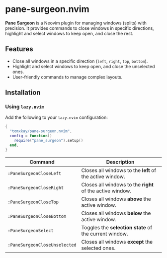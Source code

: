 # pane-surgeon.nvim

**Pane Surgeon** is a Neovim plugin for managing windows (splits) with precision. It provides commands to close windows in specific directions, highlight and select windows to keep open, and close the rest.

## Features

- Close all windows in a specific direction (`left`, `right`, `top`, `bottom`).
- Highlight and select windows to keep open, and close the unselected ones.
- User-friendly commands to manage complex layouts.

## Installation

### Using `lazy.nvim`

Add the following to your `lazy.nvim` configuration:

```lua
{
  "tomxkay/pane-surgeon.nvim",
  config = function()
    require("pane_surgeon").setup()
  end,
}
```

| Command                       | Description                                               |
| ----------------------------- | --------------------------------------------------------- |
| `:PaneSurgeonCloseLeft`       | Closes all windows to the **left** of the active window.  |
| `:PaneSurgeonCloseRight`      | Closes all windows to the **right** of the active window. |
| `:PaneSurgeonCloseTop`        | Closes all windows **above** the active window.           |
| `:PaneSurgeonCloseBottom`     | Closes all windows **below** the active window.           |
| `:PaneSurgeonSelect`          | Toggles the **selection state** of the current window.    |
| `:PaneSurgeonCloseUnselected` | Closes all windows **except** the selected ones.          |

